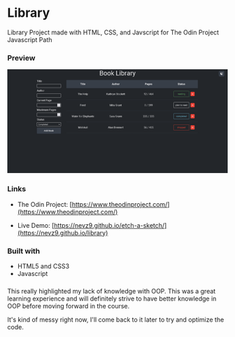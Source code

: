 # Library

Library Project made with HTML, CSS, and Javscript for The Odin Project Javascript Path

### Preview

![](preview.png)

### Links

- The Odin Project: [https://www.theodinproject.com/](https://www.theodinproject.com/)

- Live Demo: [https://nevz9.github.io/etch-a-sketch/](https://nevz9.github.io/library)

### Built with

- HTML5 and CSS3
- Javascript

###

This really highlighted my lack of knowledge with OOP. This was a great learning experience and will definitely strive to have better knowledge in OOP before moving forward in the course.

It's kind of messy right now, I'll come back to it later to try and optimize the code.

